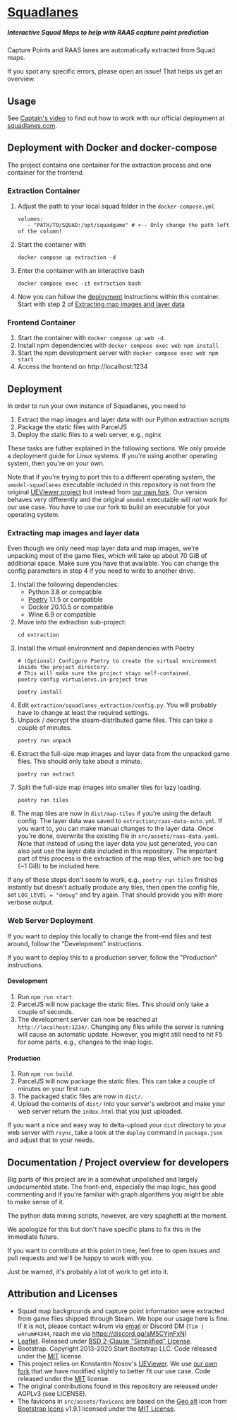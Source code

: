 # [Squadlanes](https://squadlanes.com)
##### Interactive Squad Maps to help with RAAS capture point prediction

Capture Points and RAAS lanes are automatically extracted from Squad maps.

If you spot any specific errors, please open an issue!
That helps us get an overview.

## Usage
See [Captain's video](https://youtu.be/OFGYkDxdRYE?t=498) to find out how to work with our official deployment at [squadlanes.com](https://squadlanes.com).

## Deployment with Docker and docker-compose

The project contains one container for the extraction process and one container for the frontend.

### Extraction Container

1. Adjust the path to your local squad folder in the `docker-compose.yml`
   ```shell
   volumes:
      - "PATH/TO/SQUAD:/opt/squadgame" # <-- Only change the path left of the column!
   ```
2. Start the container with
   ```shell
   docker compose up extraction -d
   ```
3. Enter the container with an interactive bash
   ```shell
   docker compose exec -it extraction bash
   ```
4. Now you can follow the [deployment](#deployment) instructions within this container. Start with step 2 of [Extracting map images and layer data](#extracting-map-images-and-layer-data)

### Frontend Container

1. Start the container with `docker compose up web -d`.
2. Install npm dependencies with `docker compose exec web npm install`
3. Start the npm development server with `docker compose exec web npm start`
4. Access the frontend on http://localhost:1234

## Deployment
In order to run your own instance of Squadlanes, you need to
1. Extract the map images and layer data with our Python extraction scripts
2. Package the static files with ParcelJS
3. Deploy the static files to a web server, e.g., nginx

These tasks are futher explained in the following sections.
We only provide a deployment guide for Linux systems.
If you're using another operating system, then you're on your own.

Note that if you're trying to port this to a different operating system,
the `umodel-squadlanes` executable included in this repository is not from the
original [UEViewer project](https://github.com/gildor2/UEViewer) but instead
from [our own fork](https://github.com/w4rum/UEViewer).
Our version behaves very differently and the original `umodel` executable will
*not* work for our use case.
You have to use our fork to build an executable for your operating system.

### Extracting map images and layer data
Even though we only need map layer data and map images, we're unpacking most of the
game files, which will take up about 70 GiB of additional space.
Make sure you have that available.
You can change the config parameters in step 4 if you need to write to another
drive.

1. Install the following dependencies:
    - Python 3.8 or compatible
    - [Poetry](https://python-poetry.org/) 1.1.5 or compatible
    - Docker 20.10.5 or compatible
    - Wine 6.9 or compatible
2. Move into the extraction sub-project:
    ```shell
    cd extraction  
    ```
3. Install the virtual environment and dependencies with Poetry
    ```shell
    # (Optional) Configure Poetry to create the virtual environment inside the project directory.
    # This will make sure the project stays self-contained.
    poetry config virtualenvs.in-project true

    poetry install
    ```
4. Edit `extraction/squadlanes_extraction/config.py`.
    You will probably have to change at least the required settings.
5. Unpack / decrypt the steam-distributed game files.
    This can take a couple of minutes.
    ```shell
    poetry run unpack
    ```
6. Extract the full-size map images and layer data from the unpacked game files.
    This should only take about a minute.
    ```shell
    poetry run extract
    ```
7. Split the full-size map images into smaller tiles for lazy loading.
    ```shell
    poetry run tiles
    ```
8. The map tiles are now in `dist/map-tiles` if you're using the default config.
    The layer data was saved to `extraction/raas-data-auto.yml`.
    If you want to, you can make manual changes to the layer data.
    Once you're done, overwrite the existing file in `src/assets/raas-data.yaml`.
    Note that instead of using the layer data you just generated, you can also just use
    the layer data included in this repository.
    The important part of this process is the extraction of the map tiles, which are too
    big (~1 GiB) to be included here.
   
If any of these steps don't seem to work, e.g., `poetry run tiles` finishes instantly but doesn't 
actually produce any tiles, then open the config file, set `LOG_LEVEL = "debug"` and try again.
That should provide you with more verbose output.

### Web Server Deployment

If you want to deploy this locally to change the front-end files and test around, follow the
"Development" instructions.

If you want to deploy this to a production server, follow the "Production" instructions.

#### Development
1. Run `npm run start`.
2. ParcelJS will now package the static files.
   This should only take a couple of seconds.
3. The development server can now be reached at `http://localhost:1234/`.
   Changing any files while the server is running will cause an automatic update.
   However, you might still need to hit F5 for some parts, e.g., changes to the map
   logic.
   
#### Production
1. Run `npm run build`.
2. ParcelJS will now package the static files.
   This can take a couple of minutes on your first run.
3. The packaged static files are now in `dist/`.
4. Upload the contents of `dist/` into your server's webroot and make your web server
   return the `index.html` that you just uploaded.
   
If you want a nice and easy way to delta-upload your `dist` directory to your web server
with `rsync`, take a look at the `deploy` command in `package.json` and adjust that to
your needs.

## Documentation / Project overview for developers
Big parts of this project are in a somewhat unpolished and largely undocumented state.
The front-end, especially the map logic, has good commenting and if you're familiar with graph
algorithms you might be able to make sense of it.

The python data mining scripts, however, are very spaghetti at the moment.

We apologize for this but don't have specific plans to fix this in the immediate future.

If you want to contribute at this point in time, feel free to open issues and pull
requests and we'll be happy to work with you.

Just be warned, it's probably a lot of work to get into it.

## Attribution and Licenses
- Squad map backgrounds and capture point information were extracted from game files
  shipped through Steam.
  We hope our usage here is fine.
  If it is not, please contact w4rum via [email](mailto:tim.schmidt@khorne.faith) or
  Discord DM (`Tim | w4rum#4344`, reach me via https://discord.gg/aM5CYjnFxN)
- [Leaflet](https://github.com/Leaflet/Leaflet). Released under
  [BSD 2-Clause "Simplified" License](https://github.com/Leaflet/Leaflet/blob/master/LICENSE).
- Bootstrap. Copyright 2013-2020 Start Bootstrap LLC. Code released under the
  [MIT](https://github.com/StartBootstrap/startbootstrap-simple-sidebar/blob/gh-pages/LICENSE)
  license.
- This project relies on Konstantin Nosov's
  [UEViewer](https://github.com/gildor2/UEViewer).
  We use [our own fork](https://github.com/w4rum/UEViewer) that we have modified
  slightly to better fit our use case. 
  Code released under the [MIT](https://github.com/gildor2/UEViewer/blob/master/LICENSE.txt) license.
- The original contributions found in this repository are released under AGPLv3
  (see LICENSE).
- The favicons in `src/assets/favicons` are based on the [Geo alt](https://icons.getbootstrap.com/icons/geo-alt/) icon from [Bootstrap Icons](https://icons.getbootstrap.com/) v1.9.1 licensed under the [MIT License](https://github.com/twbs/icons/blob/main/LICENSE.md).
